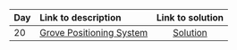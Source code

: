 | Day | Link to description | Link to solution
|:---|:---|:---:|
| 20 | [Grove Positioning System](https://adventofcode.com/2022/day/20) | [Solution](https://github.com/versenyi98/advent-of-code-solutions/tree/main/Advent%20of%20Code/2022/Day%2020%20-%20Grove%20Positioning%20System)|
